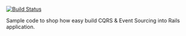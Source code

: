 [![Build Status](https://travis-ci.org/mpraglowski/cqrses-sample.svg?branch=master)](https://travis-ci.org/mpraglowski/cqrses-sample)

Sample code to shop how easy build CQRS & Event Sourcing into Rails application.
